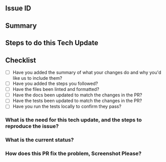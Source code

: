 
## Issue ID

## Summary

## Steps to do this Tech Update

## Checklist

- [ ] Have you added the summary of what your changes do and why you'd like us to include them?
- [ ] Have you added the steps you followed?
- [ ] Have the files been linted and formatted?
- [ ] Have the docs been updated to match the changes in the PR?
- [ ] Have the tests been updated to match the changes in the PR?
- [ ] Have you run the tests locally to confirm they pass?

### What is the need for this tech update, and the steps to reproduce the issue?

### What is the current status?

### How does this PR fix the problem, Screenshot Please?